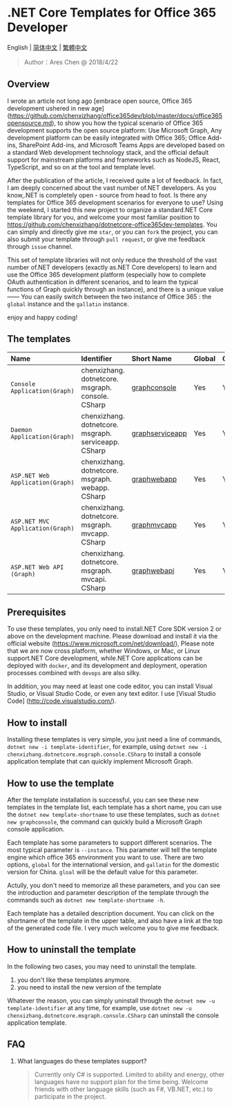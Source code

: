 # .NET Core Templates for Office 365 Developer

English | [简体中文](https://github.com/chenxizhang/dotnetcore-office365dev-templates/blob/master/lang/zh-cn/README.md) | [繁體中文](https://github.com/chenxizhang/dotnetcore-office365dev-templates/blob/master/lang/zh-tw/README.md)

> Author：Ares Chen @ 2018/4/22

## Overview

I wrote an article not long ago [embrace open source, Office 365 development ushered in new age] (https://github.com/chenxizhang/office365dev/blob/master/docs/office365opensource.md), to show you how the typical scenario of Office 365 development supports the open source platform: Use Microsoft Graph, Any development platform can be easily integrated with Office 365; Office Add-ins, SharePoint Add-ins, and Microsoft Teams Apps are developed based on a standard Web development technology stack, and the official default support for mainstream platforms and frameworks such as NodeJS, React, TypeScript, and so on at the tool and template level.

After the publication of the article, I received quite a lot of feedback. In fact, I am deeply concerned about the vast number of.NET developers. As you know,.NET is completely open - source from head to foot. Is there any templates for Office 365 development scenarios for everyone to use? Using the weekend, I started this new project to organize a standard.NET Core template library for you, and welcome your most familiar position to <https://github.com/chenxizhang/dotnetcore-office365dev-templates>. You can simply and directly give me `star`, or you can `fork` the project, you can also submit your template through `pull request`, or give me feedback through `issue` channel.

This set of template libraries will not only reduce the threshold of the vast number of.NET developers (exactly as.NET Core developers) to learn and use the Office 365 development platform (especially how to complete OAuth authentication in different scenarios, and to learn the typical functions of Graph quickly through an instance), and there is a unique value ——  You can easily switch between the two instance of Office 365 : the `global` instance and the `gallatin` instance. 

enjoy and happy coding!

## The templates

|Name|Identifier|Short Name|Global|Gallatin|
|:---|:---|:---|:---|:---|
|`Console Application(Graph)`|chenxizhang.<br />dotnetcore.<br />msgraph.<br />console.<br />CSharp|[graphconsole](https://github.com/chenxizhang/dotnetcore-office365dev-templates/blob/master/dotnetcore-graph-console/README.md)|Yes|Yes|
|`Daemon Application(Graph)`|chenxizhang.<br />dotnetcore.<br />msgraph.<br />serviceapp.<br />CSharp|[graphserviceapp](https://github.com/chenxizhang/dotnetcore-office365dev-templates/tree/master/dotnetcore-graph-serviceapp/README.md)|Yes|Yes|
|`ASP.NET Web Application(Graph)`|chenxizhang.<br />dotnetcore.<br />msgraph.<br />webapp.<br />CSharp|[graphwebapp](https://github.com/chenxizhang/dotnetcore-office365dev-templates/tree/master/dotnetcore-graph-webapp/README.md)|Yes|Yes|
|`ASP.NET MVC Application(Graph)`|chenxizhang.<br />dotnetcore.<br />msgraph.<br />mvcapp.<br />CSharp|[graphmvcapp](https://github.com/chenxizhang/dotnetcore-office365dev-templates/tree/master/dotnetcore-graph-mvcapp/README.md)|Yes|Yes|
|`ASP.NET Web API (Graph)`|chenxizhang.<br />dotnetcore.<br />msgraph.<br />mvcapi.<br />CSharp|[graphwebapi](https://github.com/chenxizhang/dotnetcore-office365dev-templates/tree/master/dotnetcore-graph-webapi/README.md)|Yes|Yes|

## Prerequisites

To use these templates, you only need to install.NET Core SDK version 2 or above on the development machine. Please download and install it via the official website (<https://www.microsoft.com/net/download/>), Please note that we are now cross platform, whether Windows, or Mac, or Linux support.NET Core development, while.NET Core applications can be deployed with `docker`, and its development and deployment, operation processes combined with `devops` are also silky.

In addition, you may need at least one code editor, you can install Visual Studio, or Visual Studio Code, or even any text editor. I use [Visual Studio Code] (http://code.visualstudio.com/).

## How to install

Installing these templates is very simple, you just need a line of commands, `dotnet new -i template-identifier`, for example, using `dotnet new -i chenxizhang.dotnetcore.msgraph.console.CSharp` to install a console application template that can quickly implement Microsoft Graph.

## How to use the template

After the template installation is successful, you can see these new templates in the template list, each template has a short name, you can use the `dotnet new template-shortname` to use these templates, such as `dotnet new graphconsole`, the command can quickly build a Microsoft Graph console application.

Each template has some parameters to support different scenarios. The most typical parameter is `--instance`. This parameter will tell the template engine which office 365 environment you want to use. There are two options, `global` for the international version, and `gallatin` for the domestic version for China. `gloal` will be the default value for this parameter.

Actully, you don't need to memorize all these parameters, and you can see the introduction and parameter description of the template through the commands such as `dotnet new template-shortname -h`.

Each template has a detailed description document. You can click on the shortname of the template in the upper table, and also have a link at the top of the generated code file. I very much welcome you to give me feedback.

## How to uninstall the template

In the following two cases, you may need to uninstall the template.
1. you don't like these templates anymore.
1. you need to install the new version of the template

Whatever the reason, you can simply uninstall through the `dotnet new -u template-identifier` at any time, for example, use `dotnet new -u chenxizhang.dotnetcore.msgraph.console.CSharp` can uninstall the console application template. 

## FAQ

1. What languages do these templates support?
    >Currently only C# is supported. Limited to ability and energy, other languages have no support plan for the time being. Welcome friends with other language skills (such as F#, VB.NET, etc.) to participate in the project.